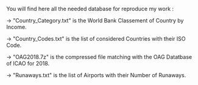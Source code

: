 You will find here all the needed database for reproduce my work :

-> "Country_Category.txt" is the World Bank Classement of Country by Income.

-> "Country_Codes.txt" is the list of considered Countries with their ISO Code.

-> "OAG2018.7z" is the compressed file matching with the OAG Datatbase of ICAO for 2018.

-> "Runaways.txt" is the list of Airports with their Number of Runaways.
